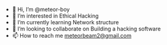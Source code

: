 - 👋 Hi, I’m @meteor-boy
- 👀 I’m interested in Ethical Hacking
- 🌱 I’m currently learning Network structure
- 💞️ I’m looking to collaborate on Building a hacking software
- 📫 How to reach me meteorbeam2@gmail.com

<!---
meteor-boy/meteor-boy is a ✨ special ✨ repository because its `README.md` (this file) appears on your GitHub profile.
You can click the Preview link to take a look at your changes.
--->
